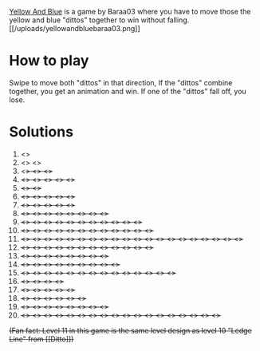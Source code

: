 [Yellow And Blue](https://play.fancade.com/61630DBCB805C7B8) is a game by Baraa03  where you have to move those the yellow and blue "dittos" together to win without falling.
[[/uploads/yellowandbluebaraa03.png]]

# How to play
Swipe to move both "dittos" in that direction, If the "dittos" combine together, you get an animation and win. If one of the "dittos" fall off, you lose.

# Solutions
1. <<E>> 
2. <<N>> <<W>> 
3. <<S>> <<N>> <<E>> 
4. <<W>> <<N>> <<S>> <<E>> <<E>> 
5. <<N>> <<S>> 
6. <<N>> <<S>> <<E>> <<S>> <<W>> 
7. <<N>> <<E>> <<S>> <<W>> <<N>> 
8. <<N>> <<E>> <<E>> <<S>> <<S>> <<S>> <<W>> <<N>> 
9. <<W>> <<N>> <<E>> <<W>> <<N>> <<N>> <<E>> <<N>> <<E>> <<S>> <<S>> 
10. <<N>> <<E>> <<E>> <<E>> <<W>> <<W>> <<S>> <<S>> <<W>> <<W>> <<S>> <<S>> 
11. <<W>> <<W>> <<N>> <<E>> <<E>> <<S>> <<E>> <<E>> <<N>> <<E>> <<S>> <<W>> <<W>> <<W>> <<W>> <<W>> <<W>> <<N>> <<E>> <<E>> 
12. <<N>> <<W>> <<W>> <<W>> <<E>> <<S>> <<S>> <<W>> <<W>> <<W>> <<W>> <<W>> 
13. <<E>> <<E>> <<S>> <<E>> <<E>> <<N>> <<W>> <<W>> 
14. <<N>> <<N>> <<E>> <<S>> <<W>> <<N>> <<S>> <<S>> <<E>> 
15. <<E>> <<W>> <<S>> <<E>> <<N>> <<W>> <<E>> <<S>> <<S>> <<S>> <<S>> <<W>> <<W>> <<W>> 
16. <<W>> <<W>> <<W>> <<W>> 
17. <<E>> <<E>> <<E>> <<E>> <<N>> 
18. <<N>> <<N>> <<E>> <<S>> <<N>> <<W>> 
19. <<W>> <<W>> <<N>> <<W>> <<W>> <<W>> <<W>> <<W>> 
20. <<E>> <<E>> <<E>> <<N>> <<W>> <<S>> <<E>> <<E>> <<E>> <<S>> <<S>> <<N>> <<W>> <<N>> <<E>> <<S>> <<E>> <<N>>

(Fan fact: Level 11 in this game is the same level design as level 10 "Ledge Line" from [[Ditto]])
